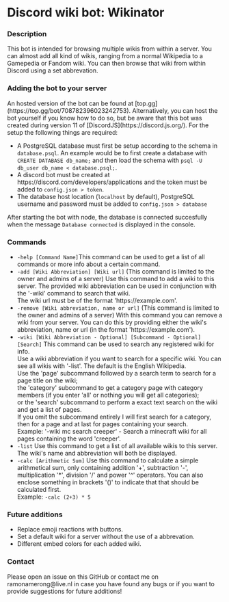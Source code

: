 # Discord wiki bot: Wikinator

<h3>Description</h3>
<p>
  This bot is intended for browsing multiple wikis from within a server.
  You can almost add all kind of wikis, ranging from a normal Wikipedia to a Gamepedia or Fandom wiki.
  You can then browse that wiki from within Discord using a set abbrevation.
</p>

<h3>Adding the bot to your server</h3>
<p>
  An hosted version of the bot can be found at [top.gg](https://top.gg/bot/708782396023242753). Alternatively, you can host the bot yourself if you know how to do so, but be aware that this bot was created during version 11 of [DiscordJS](https://discord.js.org/). For the setup the following things are required:
  <ul>
    <li>A PostgreSQL database must first be setup according to the schema in <code>database.psql</code>. An example would be to first create a database with <code>CREATE DATABASE db_name;</code> and then load the schema with <code>psql -U db_user db_name < database.psql;</code>.</li>
    <li>A discord bot must be created at https://discord.com/developers/applications and the token must be added to <code>config.json > token</code>.</li>
    <li>The database host location (<code>localhost</code> by default), PostgreSQL username and password must be added to <code>config.json > database</code></li>
  </ul>
  After starting the bot with node, the database is connected succesfully when the message <code>Database connected</code> is displayed in the console.
</p>

<h3>Commands</h3>
<ul>
  <li>
    <code>-help [Command Name]</code>This command can be used to get a list of all commands or more info about a certain command.
  </li>
  <li>
    <code>-add [Wiki Abbreviation] [Wiki url]</code>
      (This command is limited to the owner and admins of a server) Use this command to add a wiki to this server. The provided wiki abbreviation can be used in conjunction with the '-wiki' command to search that wiki.
      <br>The wiki url must be of the format 'https://example.com'.
  </li>
  <li>
    <code>-remove [Wiki abbreviation, name or url]</code>
      (This command is limited to the owner and admins of a server) With this command you can remove a wiki from your server. You can do this by providing either the wiki's abbreviation, name or url (in the format 'https://example.com').
  </li>
  <li>
    <code>-wiki [Wiki Abbreviation - Optional] [Subcommand - Optional] [Search]</code>
        This command can be used to search any registered wiki for info.
        <br>Use a wiki abbreviation if you want to search for a specific wiki. You can see all wikis with '-list'. The default is the English Wikipedia.
        <br>Use the 'page' subcommand followed by a search term to search for a page title on the wiki;
        <br>the 'category' subcommand to get a category page with category members (if you enter 'all' or nothing you will get all categories);
        <br>or the 'search' subcommand to perform a exact text search on the wiki and get a list of pages.
        <br>If you omit the subcommand entirely I will first search for a category, then for a page and at last for pages containing your search.
        <br>Example: '-wiki mc search creeper' - Search a minecraft wiki for all pages containing the word 'creeper'.
  </li>
  <li>
    <code>-list</code>
      Use this command to get a list of all available wikis to this server. The wiki's name and abbreviation will both be displayed.
  </li>
  <li>
    <code>-calc [Arithmetic Sum]</code>
      Use this command to calculate a simple arithmetical sum, only containing addition '+', subtraction '-', multiplication '*', division '/' and power '^' operators. You can also enclose something in brackets '()' to indicate that that should be calculated first.
    <br>Example: <code>-calc (2+3) * 5</code>
  </li>
</ul>

<h3>Future additions</h3>
<ul>
  <li>Replace emoji reactions with buttons.</li>
  <li>Set a default wiki for a server without the use of a abbrevation.</li>
  <li>Different embed colors for each added wiki.</li>
</ul>

<h3>Contact</h3>
<p>
  Please open an issue on this GitHub or contact me on ramonamerong@live.nl in case you have found any bugs or if you want to provide suggestions for future additions!
</p>
